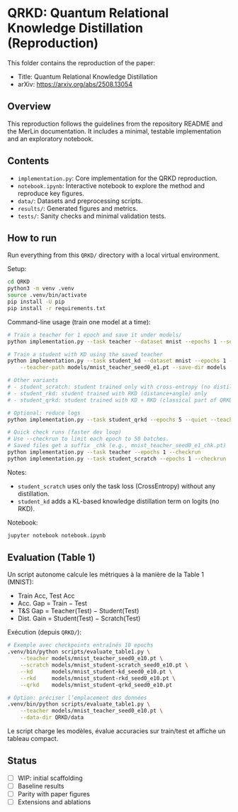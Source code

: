 # QRKD: Quantum Relational Knowledge Distillation (Reproduction)

This folder contains the reproduction of the paper:

- Title: Quantum Relational Knowledge Distillation
- arXiv: https://arxiv.org/abs/2508.13054

## Overview

This reproduction follows the guidelines from the repository README and the MerLin documentation. It includes a minimal, testable implementation and an exploratory notebook.

## Contents

- `implementation.py`: Core implementation for the QRKD reproduction.
- `notebook.ipynb`: Interactive notebook to explore the method and reproduce key figures.
- `data/`: Datasets and preprocessing scripts.
- `results/`: Generated figures and metrics.
- `tests/`: Sanity checks and minimal validation tests.

## How to run
Run everything from this `QRKD/` directory with a local virtual environment.

Setup:

```bash
cd QRKD
python3 -m venv .venv
source .venv/bin/activate
pip install -U pip
pip install -r requirements.txt
```

Command-line usage (train one model at a time):

```bash
# Train a teacher for 1 epoch and save it under models/
python implementation.py --task teacher --dataset mnist --epochs 1 --seed 0 --save-dir models

# Train a student with KD using the saved teacher
python implementation.py --task student_kd --dataset mnist --epochs 1 --seed 0 \
	--teacher-path models/mnist_teacher_seed0_e1.pt --save-dir models

# Other variants
# - student_scratch: student trained only with cross-entropy (no distillation)
# - student_rkd: student trained with RKD (distance+angle) only
# - student_qrkd: student trained with KD + RKD (classical part of QRKD)

# Optional: reduce logs
python implementation.py --task student_qrkd --epochs 5 --quiet --teacher-path models/mnist_teacher_seed0_e5.pt

# Quick check runs (faster dev loop)
# Use --checkrun to limit each epoch to 50 batches.
# Saved files get a suffix _chk (e.g., mnist_teacher_seed0_e1_chk.pt)
python implementation.py --task teacher --epochs 1 --checkrun
python implementation.py --task student_scratch --epochs 1 --checkrun
```

Notes:
- `student_scratch` uses only the task loss (CrossEntropy) without any distillation.
- `student_kd` adds a KL-based knowledge distillation term on logits (no RKD).

Notebook:

```bash
jupyter notebook notebook.ipynb
```

## Evaluation (Table 1)

Un script autonome calcule les métriques à la manière de la Table 1 (MNIST):
- Train Acc, Test Acc
- Acc. Gap = Train − Test
- T&S Gap = Teacher(Test) − Student(Test)
- Dist. Gain = Student(Test) − Scratch(Test)

Exécution (depuis `QRKD/`):

```bash
# Exemple avec checkpoints entraînés 10 epochs
.venv/bin/python scripts/evaluate_table1.py \
	--teacher models/mnist_teacher_seed0_e10.pt \
	--scratch models/mnist_student-scratch_seed0_e10.pt \
	--kd      models/mnist_student-kd_seed0_e10.pt \
	--rkd     models/mnist_student-rkd_seed0_e10.pt \
	--qrkd    models/mnist_student-qrkd_seed0_e10.pt

# Option: préciser l’emplacement des données
.venv/bin/python scripts/evaluate_table1.py \
	--teacher models/mnist_teacher_seed0_e10.pt \
	--data-dir QRKD/data
```

Le script charge les modèles, évalue accuracies sur train/test et affiche un tableau compact.

## Status

- [ ] WIP: initial scaffolding
- [ ] Baseline results
- [ ] Parity with paper figures
- [ ] Extensions and ablations
